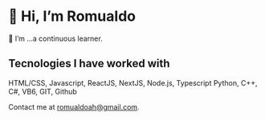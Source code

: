 # 👋 Hi, I’m Romualdo

🌱 I’m ...a continuous learner.

## Tecnologies I have worked with

 HTML/CSS,
 Javascript,
 ReactJS,
 NextJS,
 Node.js,
 Typescript
 Python, 
 C++,
 C#,
 VB6,
 GIT,
 Github 

Contact me at romualdoah@gmail.com.
